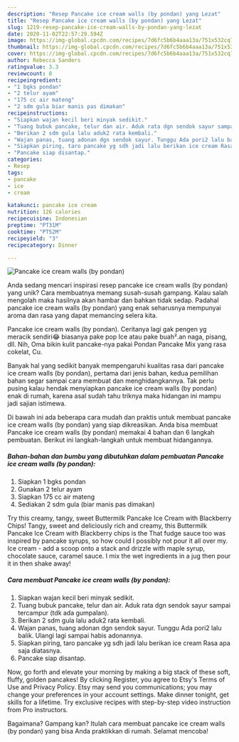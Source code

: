```yaml
---
description: "Resep Pancake ice cream walls (by pondan) yang Lezat"
title: "Resep Pancake ice cream walls (by pondan) yang Lezat"
slug: 1219-resep-pancake-ice-cream-walls-by-pondan-yang-lezat
date: 2020-11-02T22:57:29.594Z
image: https://img-global.cpcdn.com/recipes/7d6fc5b6b4aaa13a/751x532cq70/pancake-ice-cream-walls-by-pondan-foto-resep-utama.jpg
thumbnail: https://img-global.cpcdn.com/recipes/7d6fc5b6b4aaa13a/751x532cq70/pancake-ice-cream-walls-by-pondan-foto-resep-utama.jpg
cover: https://img-global.cpcdn.com/recipes/7d6fc5b6b4aaa13a/751x532cq70/pancake-ice-cream-walls-by-pondan-foto-resep-utama.jpg
author: Rebecca Sanders
ratingvalue: 3.3
reviewcount: 8
recipeingredient:
- "1 bgks pondan"
- "2 telur ayam"
- "175 cc air mateng"
- "2 sdm gula biar manis pas dimakan"
recipeinstructions:
- "Siapkan wajan kecil beri minyak sedikit."
- "Tuang bubuk pancake, telur dan air. Aduk rata dgn sendok sayur sampai tercampur (tdk ada gumpalan)."
- "Berikan 2 sdm gula lalu aduk2 rata kembali."
- "Wajan panas, tuang adonan dgn sendok sayur. Tunggu Ada pori2 lalu balik. Ulangi lagi sampai habis adonannya."
- "Siapkan piring, taro pancake yg sdh jadi lalu berikan ice cream Rasa apa saja diatasnya."
- "Pancake siap disantap."
categories:
- Resep
tags:
- pancake
- ice
- cream

katakunci: pancake ice cream 
nutrition: 126 calories
recipecuisine: Indonesian
preptime: "PT31M"
cooktime: "PT52M"
recipeyield: "3"
recipecategory: Dinner

---
```



![Pancake ice cream walls (by pondan)](https://img-global.cpcdn.com/recipes/7d6fc5b6b4aaa13a/751x532cq70/pancake-ice-cream-walls-by-pondan-foto-resep-utama.jpg)

Anda sedang mencari inspirasi resep pancake ice cream walls (by pondan) yang unik? Cara membuatnya memang susah-susah gampang. Kalau salah mengolah maka hasilnya akan hambar dan bahkan tidak sedap. Padahal pancake ice cream walls (by pondan) yang enak seharusnya mempunyai aroma dan rasa yang dapat memancing selera kita.

Pancake ice cream walls (by pondan). Ceritanya lagi gak pengen yg meracik sendiri😂 biasanya pake pop Ice atau pake buah².an naga, pisang, dll. Nih, Oma bikin kulit pancake-nya pakai Pondan Pancake Mix yang rasa cokelat, Cu.

Banyak hal yang sedikit banyak mempengaruhi kualitas rasa dari pancake ice cream walls (by pondan), pertama dari jenis bahan, kedua pemilihan bahan segar sampai cara membuat dan menghidangkannya. Tak perlu pusing kalau hendak menyiapkan pancake ice cream walls (by pondan) enak di rumah, karena asal sudah tahu triknya maka hidangan ini mampu jadi sajian istimewa.


Di bawah ini ada beberapa cara mudah dan praktis untuk membuat pancake ice cream walls (by pondan) yang siap dikreasikan. Anda bisa membuat Pancake ice cream walls (by pondan) memakai 4 bahan dan 6 langkah pembuatan. Berikut ini langkah-langkah untuk membuat hidangannya.

<!--inarticleads1-->

##### Bahan-bahan dan bumbu yang dibutuhkan dalam pembuatan Pancake ice cream walls (by pondan):

1. Siapkan 1 bgks pondan
1. Gunakan 2 telur ayam
1. Siapkan 175 cc air mateng
1. Sediakan 2 sdm gula (biar manis pas dimakan)


Try this creamy, tangy, sweet Buttermilk Pancake Ice Cream with Blackberry Chips! Tangy, sweet and deliciously rich and creamy, this Buttermilk Pancake Ice Cream with Blackberry chips is the That fudge sauce too was inspired by pancake syrups, so how could I possibly not pour it all over my. Ice cream - add a scoop onto a stack and drizzle with maple syrup, chocolate sauce, caramel sauce. I mix the wet ingredients in a jug then pour it in then shake away! 

<!--inarticleads2-->

##### Cara membuat Pancake ice cream walls (by pondan):

1. Siapkan wajan kecil beri minyak sedikit.
1. Tuang bubuk pancake, telur dan air. Aduk rata dgn sendok sayur sampai tercampur (tdk ada gumpalan).
1. Berikan 2 sdm gula lalu aduk2 rata kembali.
1. Wajan panas, tuang adonan dgn sendok sayur. Tunggu Ada pori2 lalu balik. Ulangi lagi sampai habis adonannya.
1. Siapkan piring, taro pancake yg sdh jadi lalu berikan ice cream Rasa apa saja diatasnya.
1. Pancake siap disantap.


Now, go forth and elevate your morning by making a big stack of these soft, fluffy, golden pancakes! By clicking Register, you agree to Etsy&#39;s Terms of Use and Privacy Policy. Etsy may send you communications; you may change your preferences in your account settings. Make dinner tonight, get skills for a lifetime. Try exclusive recipes with step-by-step video instruction from Pro instructors. 

Bagaimana? Gampang kan? Itulah cara membuat pancake ice cream walls (by pondan) yang bisa Anda praktikkan di rumah. Selamat mencoba!

